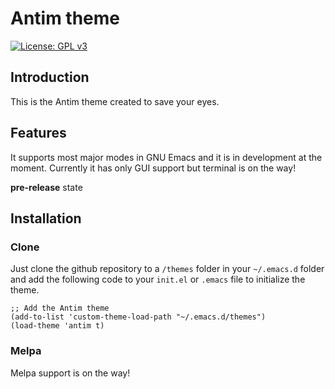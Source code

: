 # Antim theme

[![License: GPL v3](https://img.shields.io/badge/License-GPLv3-green.svg)](https://www.gnu.org/licenses/gpl-3.0)

## Introduction

This is the Antim theme created to save your eyes.


## Features

It supports most major modes in GNU Emacs and it is in development at the moment.
Currently it has only GUI support but terminal is on the way!

**pre-release** state

## Installation


### Clone

Just clone the github repository to a `/themes` folder in your `~/.emacs.d` folder and add the
following code to your `init.el` or `.emacs` file to initialize the theme.


    ;; Add the Antim theme
    (add-to-list 'custom-theme-load-path "~/.emacs.d/themes")
    (load-theme 'antim t)


### Melpa

Melpa support is on the way!
